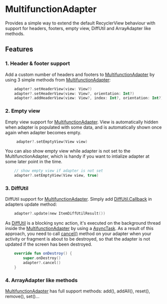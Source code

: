 MultifunctionAdapter
==========

Provides a simple way to extend the default RecyclerView behaviour with support for headers, footers, empty view, DiffUtil and ArrayAdapter like methods.

## Features

### 1. Header & footer support

Add a custom number of headers and footers to [MultifunctionAdapter](https://github.com/VNAPNIC/MultifunctionAdapter/blob/master/app/src/main/java/com/nankai/multifunctionadapter/adapter/MultiFunctionAdapter.kt) by using 3 simple methods from [MultifunctionAdapter](https://github.com/VNAPNIC/MultifunctionAdapter/blob/master/app/src/main/java/com/nankai/multifunctionadapter/adapter/MultiFunctionAdapter.kt):

```kotlin
    adapter?.setHeaderView(view: View?)
    adapter?.setHeaderView(view: View?, orientation: Int?)
    adapter?.addHeaderView(view: View?, index: Int?, orientation: Int?)
```    

### 2. Empty view

Empty view support for [MultifunctionAdapter](https://github.com/VNAPNIC/MultifunctionAdapter/blob/master/app/src/main/java/com/nankai/multifunctionadapter/adapter/MultiFunctionAdapter.kt). View is automatically hidden when adapter is populated with some data, and is automatically shown once again when adapter becomes empty.

```kotlin
     adapter?.setEmptyView(View view)
```  
 
You can also show empty view while adapter is not set to the MultifunctionAdapter, which is handy if you want to intialize adapter at some later point in the time.

```kotlin  
    // show empty view if adapter is not set
    adapter?.setEmptyView(View view, true)
```   
### 3. DiffUtil

DiffUtil support for [MultifunctionAdapter](https://github.com/VNAPNIC/MultifunctionAdapter/blob/master/app/src/main/java/com/nankai/multifunctionadapter/adapter/MultiFunctionAdapter.kt). Simply add [DiffUtil.Callback](https://developer.android.com/reference/android/support/v7/util/DiffUtil.Callback.html) in adapters update method:

```kotlin
    adapter?.update(new ItemDiffUtilResult())
```    

As [DiffUtil](https://developer.android.com/reference/android/support/v7/util/DiffUtil.html) is a blocking sync action, it's executed on the background thread inside the  [MultifunctionAdapter](https://github.com/VNAPNIC/MultifunctionAdapter/blob/master/app/src/main/java/com/nankai/multifunctionadapter/adapter/MultiFunctionAdapter.kt) by using a [AsyncTask](https://developer.android.com/reference/android/os/AsyncTask.html). As a result of this approach, you need to call [cancel()](https://github.com/VNAPNIC/MultifunctionAdapter/blob/master/app/src/main/java/com/nankai/multifunctionadapter/adapter/MultiFunctionAdapter.kt#L126) method on your adapter when your activity or fragment is about to be destroyed, so that the adapter is not updated if the screen has been destroyed.

```kotlin
    override fun onDestroy() {
        super.onDestroy()
        adapter?.cancel()
    }
``` 

### 4. ArrayAdapter like methods

[MultifunctionAdapter](https://github.com/VNAPNIC/MultifunctionAdapter/blob/master/app/src/main/java/com/nankai/multifunctionadapter/adapter/MultiFunctionAdapter.kt) has full support methods: add(), addAll(), reset(), remove(), set()...
